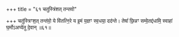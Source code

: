 +++
title = "६१ चतुस्त्रिंशत् तन्तवो"

+++
चतु॑स्त्रिꣳश॒त् तन्त॑वो॒ ये वि॑तत्नि॒रे य इ॒मं य॒ज्ञꣳ स्व॒धया॒ दद॑न्ते। तेषां॑ छि॒न्नꣳ सम्वे॒तद्द॑धामि॒ स्वाहा॑ घ॒र्मोऽअप्ये॑तु दे॒वान् ॥६१॥